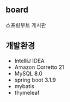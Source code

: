 ## board
스프링부트 게시판

## 개발환경
- IntelliJ IDEA
- Amazon Corretto 21
- MySQL 8.0
- spring boot 3.1.9
- mybatis
- thymeleaf
